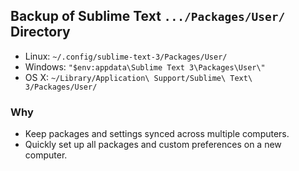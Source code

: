 ## Backup of Sublime Text `.../Packages/User/` Directory

- Linux: `~/.config/sublime-text-3/Packages/User/`
- Windows: `"$env:appdata\Sublime Text 3\Packages\User\"`
- OS X: `~/Library/Application\ Support/Sublime\ Text\ 3/Packages/User/`

### Why

- Keep packages and settings synced across multiple computers.
- Quickly set up all packages and custom preferences on a new computer.

